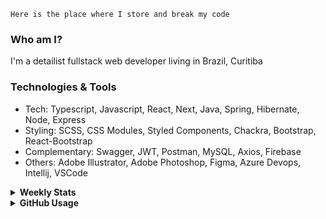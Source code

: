 ```
Here is the place where I store and break my code
```
### Who am I?
I'm a detailist fullstack web developer living in Brazil, Curitiba

### Technologies & Tools
- Tech: Typescript, Javascript, React, Next, Java, Spring, Hibernate, Node, Express
- Styling: SCSS, CSS Modules, Styled Components, Chackra, Bootstrap, React-Bootstrap
- Complementary: Swagger, JWT, Postman, MySQL, Axios, Firebase
- Others: Adobe Illustrator, Adobe Photoshop, Figma, Azure Devops, Intellij, VSCode

<details>
  <summary><b> Weekly Stats</b></summary>
<!--START_SECTION:waka-->

```text
Java             24 hrs 28 mins  █████████████████████▒░░░   85.07 %
TypeScript       2 hrs 31 mins   ██▒░░░░░░░░░░░░░░░░░░░░░░   08.79 %
XML              39 mins         ▓░░░░░░░░░░░░░░░░░░░░░░░░   02.31 %
Properties       34 mins         ▓░░░░░░░░░░░░░░░░░░░░░░░░   02.02 %
GitIgnore file   17 mins         ▒░░░░░░░░░░░░░░░░░░░░░░░░   01.00 %
SQL              7 mins          ░░░░░░░░░░░░░░░░░░░░░░░░░   00.41 %
```

<!--END_SECTION:waka-->
</details>

<details>
  <summary><b> GitHub Usage</b></summary>
  
[![Top Langs](https://github-readme-stats.vercel.app/api/top-langs/?username=gxlpes&&langs_count=9&layout=compact)](https://github.com/anuraghazra/github-readme-stats)

</details>
